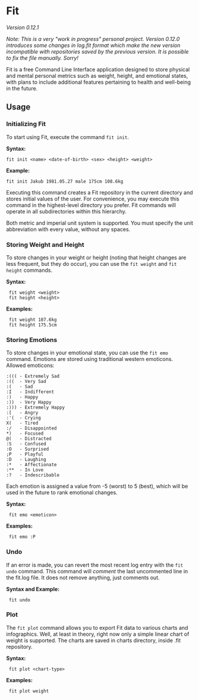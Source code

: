 # Fit

*Version 0.12.1*

*Note: This is a very "work in progress" personal project. Version 0.12.0 introduces some changes in log.fit format which make the new version incompatible with repositories saved by the previous version. It is possible to fix the file manually. Sorry!*

Fit is a free Command Line Interface application designed to store physical and mental personal metrics such as weight, height, and emotional states, with plans to include additional features pertaining to health and well-being in the future.

## Usage

### Initializing Fit

To start using Fit, execute the command `fit init`.

**Syntax:** 

    fit init <name> <date-of-birth> <sex> <height> <weight>

**Example:**

    fit init Jakub 1981.05.27 male 175cm 108.6kg

Executing this command creates a Fit repository in the current directory and stores initial values of the user. For convenience, you may execute this command in the highest-level directory you prefer. Fit commands will operate in all subdirectories within this hierarchy.

Both metric and imperial unit system is supported. You must specify the unit abbreviation with every value, without any spaces.

### Storing Weight and Height

To store changes in your weight or height (noting that height changes are less frequent, but they do occur), you can use the `fit weight` and `fit height` commands.

**Syntax:**

     fit weight <weight>
     fit height <height>

**Examples:** 

     fit weight 107.6kg
     fit height 175.5cm

### Storing Emotions

To store changes in your emotional state, you can use the `fit emo` command. Emotions are stored using traditional western emoticons. Allowed emoticons:

    :((( - Extremely Sad
    :((  - Very Sad
    :(   - Sad
    :I   - Indifferent
    :)   - Happy
    :))  - Very Happy
    :))) - Extremely Happy
    :[   - Angry
    :'(  - Crying
    X(   - Tired
    :/   - Disappointed
    *)   - Focused
    @(   - Distracted   
    :S   - Confused
    :O   - Surprised
    ;P   - Playful
    :D   - Laughing
    :*   - Affectionate
    :**  - In Love
    :?   - Indescribable

Each emotion is assigned a value from -5 (worst) to 5 (best), which will be used in the future to rank emotional changes.

**Syntax:**

     fit emo <emoticon>

**Examples:**

     fit emo :P

### Undo

If an error is made, you can revert the most recent log entry with the `fit undo` command. This command will *comment* the last uncommented line in the fit.log file. It does not remove anything, just comments out.

**Syntax and Example:**

     fit undo

### Plot

The `fit plot` command allows you to export Fit data to various charts and infographics. Well, at least in theory, right now only a simple linear chart of weight is supported. The charts are saved in charts directory, inside .fit repository.

**Syntax:**

     fit plot <chart-type>

**Examples:**

     fit plot weight
